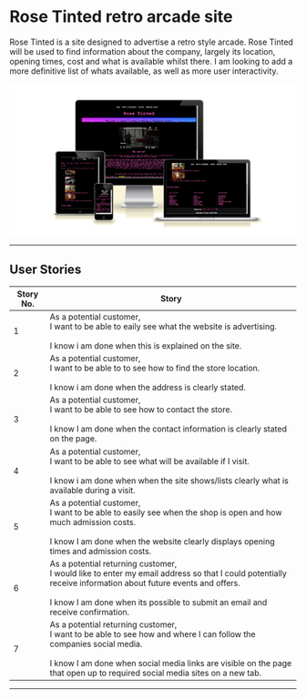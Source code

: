 # Rose Tinted retro arcade site
Rose Tinted is a site designed to advertise a retro style arcade. Rose Tinted will be used to find information about the company, largely its location, opening times, cost and what is available whilst there. I am looking to add a more definitive list of whats available, as well as more user interactivity.

![alt text](<assets/readme images/am i responsive.png>)

***
## User Stories
|Story No.|Story|
| ------------- | ------------- |
|1|As a potential customer, <br> I want to be able to eaily see what the website is advertising.<br><br>I know i am done when this is explained on the site.|
|2|As a potential customer, <br> I want to be able to to see how to find the store location. <br><br>I know i am done when the address is clearly stated.|
|3|As a potential customer, <br> I want to be able to see how to contact the store.<br><br>I know I am done when the contact information is clearly stated on the page.|
|4|As a potential customer, <br> I want to be able to see what will be available if I visit.<br><br>I know i am done when when the site shows/lists clearly what is available during a visit.|
|5|As a potential customer, <br> I want to be able to easily see when the shop is open and how much admission costs.<br><br>I know I am done when the website clearly displays opening times and admission costs.|
|6|As a potential returning customer, <br> I would like to enter my email address so that I could potentially receive information about future events and offers.<br><br>I know I am done when its possible to submit an email and receive confirmation.|
|7|As a potential returning customer, <br> I want to be able to see how and where I can follow the companies social media.<br><br>I know I am done when social media links are visible on the page that open up to required social media sites on a new tab.|

***

